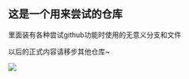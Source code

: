 ## **这是一个用来尝试的仓库**
里面装有各种尝试github功能时使用的无意义分支和文件

以后的正式内容请移步其他仓库~

![](https://ss3.bdstatic.com/70cFv8Sh_Q1YnxGkpoWK1HF6hhy/it/u=2061393259,2346549492&fm=26&gp=0.jpg)
